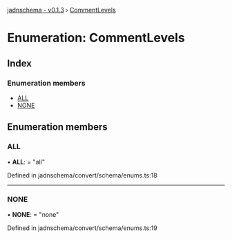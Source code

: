 [jadnschema - v0.1.3](../globals.md) › [CommentLevels](commentlevels.md)

# Enumeration: CommentLevels

## Index

### Enumeration members

* [ALL](commentlevels.md#all)
* [NONE](commentlevels.md#none)

## Enumeration members

###  ALL

• **ALL**: = "all"

Defined in jadnschema/convert/schema/enums.ts:18

___

###  NONE

• **NONE**: = "none"

Defined in jadnschema/convert/schema/enums.ts:19
